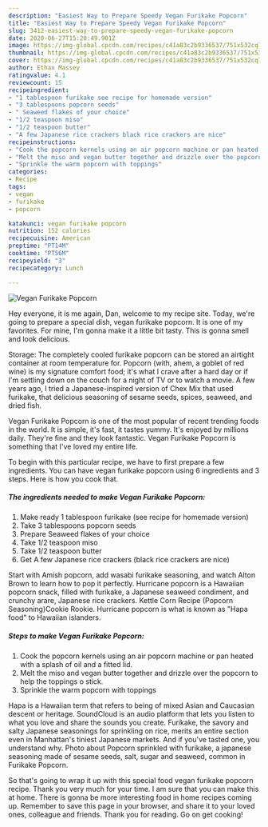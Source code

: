 ```yaml
---
description: "Easiest Way to Prepare Speedy Vegan Furikake Popcorn"
title: "Easiest Way to Prepare Speedy Vegan Furikake Popcorn"
slug: 3412-easiest-way-to-prepare-speedy-vegan-furikake-popcorn
date: 2020-06-27T15:20:49.901Z
image: https://img-global.cpcdn.com/recipes/c41a83c2b9336537/751x532cq70/vegan-furikake-popcorn-recipe-main-photo.jpg
thumbnail: https://img-global.cpcdn.com/recipes/c41a83c2b9336537/751x532cq70/vegan-furikake-popcorn-recipe-main-photo.jpg
cover: https://img-global.cpcdn.com/recipes/c41a83c2b9336537/751x532cq70/vegan-furikake-popcorn-recipe-main-photo.jpg
author: Ethan Massey
ratingvalue: 4.1
reviewcount: 15
recipeingredient:
- "1 tablespoon furikake see recipe for homemade version"
- "3 tablespoons popcorn seeds"
- " Seaweed flakes of your choice"
- "1/2 teaspoon miso"
- "1/2 teaspoon butter"
- "A few Japanese rice crackers black rice crackers are nice"
recipeinstructions:
- "Cook the popcorn kernels using an air popcorn machine or pan heated with a splash of oil and a fitted lid."
- "Melt the miso and vegan butter together and drizzle over the popcorn to help the toppings o stick."
- "Sprinkle the warm popcorn with toppings"
categories:
- Recipe
tags:
- vegan
- furikake
- popcorn

katakunci: vegan furikake popcorn 
nutrition: 152 calories
recipecuisine: American
preptime: "PT14M"
cooktime: "PT56M"
recipeyield: "3"
recipecategory: Lunch

---
```



![Vegan Furikake Popcorn](https://img-global.cpcdn.com/recipes/c41a83c2b9336537/751x532cq70/vegan-furikake-popcorn-recipe-main-photo.jpg)

Hey everyone, it is me again, Dan, welcome to my recipe site. Today, we're going to prepare a special dish, vegan furikake popcorn. It is one of my favorites. For mine, I'm gonna make it a little bit tasty. This is gonna smell and look delicious.

Storage: The completely cooled furikake popcorn can be stored an airtight container at room temperature for. Popcorn (with, ahem, a goblet of red wine) is my signature comfort food; it&#39;s what I crave after a hard day or if I&#39;m settling down on the couch for a night of TV or to watch a movie. A few years ago, I tried a Japanese-inspired version of Chex Mix that used furikake, that delicious seasoning of sesame seeds, spices, seaweed, and dried fish.

Vegan Furikake Popcorn is one of the most popular of recent trending foods in the world. It is simple, it's fast, it tastes yummy. It's enjoyed by millions daily. They're fine and they look fantastic. Vegan Furikake Popcorn is something that I've loved my entire life.


To begin with this particular recipe, we have to first prepare a few ingredients. You can have vegan furikake popcorn using 6 ingredients and 3 steps. Here is how you cook that.

<!--inarticleads1-->

##### The ingredients needed to make Vegan Furikake Popcorn:

1. Make ready 1 tablespoon furikake (see recipe for homemade version)
1. Take 3 tablespoons popcorn seeds
1. Prepare  Seaweed flakes of your choice
1. Take 1/2 teaspoon miso
1. Take 1/2 teaspoon butter
1. Get A few Japanese rice crackers (black rice crackers are nice)


Start with Amish popcorn, add wasabi furikake seasoning, and watch Alton Brown to learn how to pop it perfectly. Hurricane popcorn is a Hawaiian popcorn snack, filled with furikake, a Japanese seaweed condiment, and crunchy arare, Japanese rice crackers. Kettle Corn Recipe (Popcorn Seasoning)Cookie Rookie. Hurricane popcorn is what is known as &#34;Hapa food&#34; to Hawaiian islanders. 

<!--inarticleads2-->

##### Steps to make Vegan Furikake Popcorn:

1. Cook the popcorn kernels using an air popcorn machine or pan heated with a splash of oil and a fitted lid.
1. Melt the miso and vegan butter together and drizzle over the popcorn to help the toppings o stick.
1. Sprinkle the warm popcorn with toppings


Hapa is a Hawaiian term that refers to being of mixed Asian and Caucasian descent or heritage. SoundCloud is an audio platform that lets you listen to what you love and share the sounds you create. Furikake, the savory and salty Japanese seasonings for sprinkling on rice, merits an entire section even in Manhattan&#39;s tiniest Japanese markets. And if you&#39;ve tasted one, you understand why. Photo about Popcorn sprinkled with furikake, a japanese seasoning made of sesame seeds, salt, sugar and seaweed, common in Furikake Popcorn. 

So that's going to wrap it up with this special food vegan furikake popcorn recipe. Thank you very much for your time. I am sure that you can make this at home. There is gonna be more interesting food in home recipes coming up. Remember to save this page in your browser, and share it to your loved ones, colleague and friends. Thank you for reading. Go on get cooking!
